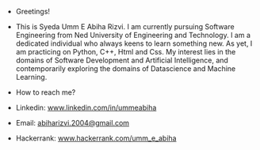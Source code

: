 - Greetings!
- This is Syeda Umm E Abiha Rizvi. I am currently pursuing Software Engineering from Ned University of Engineering and Technology. I am a dedicated individual who always keens to learn something new. As yet, I am practicing on Python, C++, Html and Css. My interest lies in the domains of Software Development and Artificial Intelligence, and contemporarily exploring the domains of Datascience and Machine Learning. 


- How to reach me?
- Linkedin: www.linkedin.com/in/ummeabiha
- Email: abiharizvi.2004@gmail.com
- Hackerrank: www.hackerrank.com/umm_e_abiha

<!---
ummeabiha/ummeabiha is a ✨ special ✨ repository because its `README.md` (this file) appears on your GitHub profile.
You can click the Preview link to take a look at your changes.
--->

